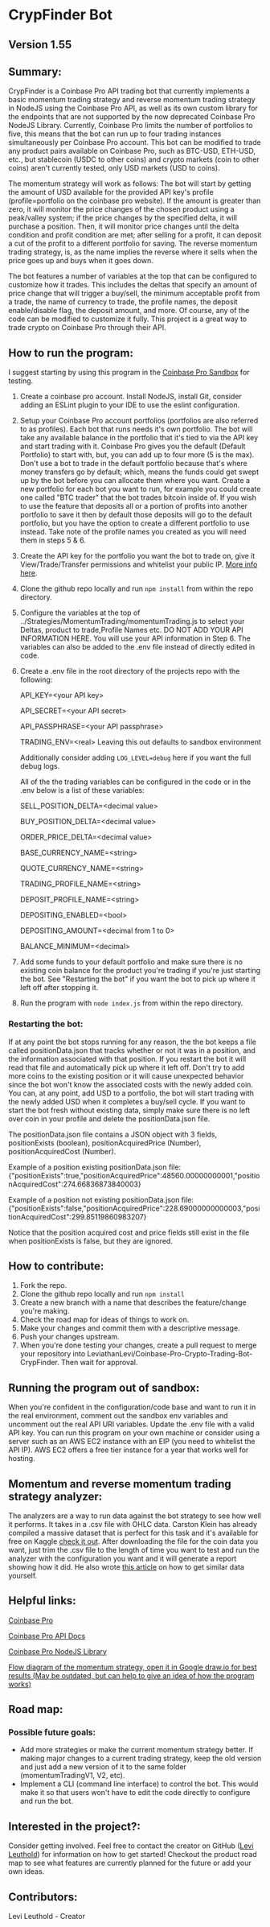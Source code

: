 # CrypFinder Bot 
## Version 1.55

## Summary: 
CrypFinder is a Coinbase Pro API trading bot that currently implements a basic momentum trading strategy and reverse momentum trading strategy in NodeJS using the Coinbase Pro API, as well as its own custom library for the endpoints that are not supported by the now deprecated Coinbase Pro NodeJS Library. Currently, Coinbase Pro limits the number of portfolios to five, this means that the bot can run up to four trading instances simultaneously per Coinbase Pro account. This bot can be modified to trade any product pairs available on Coinbase Pro, such as BTC-USD, ETH-USD, etc., but stablecoin (USDC to other coins) and crypto markets (coin to other coins) aren't currently tested, only USD markets (USD to coins). 

The momentum strategy will work as follows: The bot will start by getting the amount of USD available for the provided API key's profile (profile=portfolio on the coinbase pro website). If the amount is greater than zero, it will monitor the price changes of the chosen product using a peak/valley system; if the price changes by the specified delta, it will purchase a position. Then, it will monitor price changes until the delta condition and profit condition are met; after selling for a profit, it can deposit a cut of the profit to a different portfolio for saving. The reverse momentum trading strategy, is, as the name implies the reverse where it sells when the price goes up and buys when it goes down.

The bot features a number of variables at the top that can be configured to customize how it trades. This includes the deltas that specify an amount of price change that will trigger a buy/sell, the minimum acceptable profit from a trade, the name of currency to trade, the profile names, the deposit enable/disable flag, the deposit amount, and more. Of course, any of the code can be modified to customize it fully. This project is a great way to trade crypto on Coinbase Pro through their API.

## How to run the program:
I suggest starting by using this program in the [Coinbase Pro Sandbox](https://docs.pro.coinbase.com/#sandbox) for testing. 
1. Create a coinbase pro account. Install NodeJS, install Git, consider adding an ESLint plugin to your IDE to use the eslint configuration.
2. Setup your Coinbase Pro account portfolios (portfolios are also referred to as profiles). Each bot that runs needs it's own portfolio. The bot will take any available balance in the portfolio that it's tied to via the API key and start trading with it. Coinbase Pro gives you the default (Default Portfolio) to start with, but, you can add up to four more (5 is the max). Don't use a bot to trade in the default portfolio because that's where money transfers go by default; which, means the funds could get swept up by the bot before you can allocate them where you want. Create a new portfolio for each bot you want to run, for example you could create one called "BTC trader" that the bot trades bitcoin inside of. If you wish to use the feature that deposits all or a portion of profits into another portfolio to save it then by default those deposits will go to the default portfolio, but you have the option to create a different portfolio to use instead. Take note of the profile names you created as you will need them in steps 5 & 6.
3. Create the API key for the portfolio you want the bot to trade on, give it View/Trade/Transfer permissions and whitelist your public IP. [More info here](https://help.coinbase.com/en/pro/other-topics/api/how-do-i-create-an-api-key-for-coinbase-pro). 
4. Clone the github repo locally and run `npm install` from within the repo directory.
5. Configure the variables at the top of ../Strategies/MomentumTrading/momentumTrading.js to select your Deltas, product to trade,Profile Names etc.  DO NOT ADD YOUR API INFORMATION HERE. You will use your API information in Step 6. The variables can also be added to the .env file instead of directly edited in code.
6. Create a .env file in the root directory of the projects repo with the following:

    API_KEY=\<your API key>

    API_SECRET=\<your API secret>

    API_PASSPHRASE=\<your API passphrase>

    TRADING_ENV=\<real> Leaving this out defaults to sandbox environment

    Additionally consider adding `LOG_LEVEL=debug` here if you want the full debug logs.

    All of the the trading variables can be configured in the code or in the .env below is a list of these variables:

    SELL_POSITION_DELTA=\<decimal value>

    BUY_POSITION_DELTA=\<decimal value>

    ORDER_PRICE_DELTA=\<decimal value>

    BASE_CURRENCY_NAME=\<string>

    QUOTE_CURRENCY_NAME=\<string>

    TRADING_PROFILE_NAME=\<string>

    DEPOSIT_PROFILE_NAME=\<string>

    DEPOSITING_ENABLED=\<bool>

    DEPOSITING_AMOUNT=\<decimal from 1 to 0>

    BALANCE_MINIMUM=\<decimal>

7. Add some funds to your default portfolio and make sure there is no existing coin balance for the product you're trading if you're just starting the bot. See "Restarting the bot" if you want the bot to pick up where it left off after stopping it.
8. Run the program with `node index.js` from within the repo directory.

### Restarting the bot:
If at any point the bot stops running for any reason, the the bot keeps a file called positionData.json that tracks whether or not it was in a position, and the information associated with that position. If you restart the bot it will read that file and automatically pick up where it left off. Don't try to add more coins to the existing position or it will cause unexpected behavior since the bot won't know the associated costs with the newly added coin. You can, at any point, add USD to a portfolio, the bot will start trading with the newly added USD when it completes a buy/sell cycle. If you want to start the bot fresh without existing data, simply make sure there is no left over coin in your profile and delete the positionData.json file.

The positionData.json file contains a JSON object with 3 fields, positionExists (boolean), positionAcquiredPrice (Number), positionAcquiredCost (Number).

Example of a position existing positionData.json file:
{"positionExists":true,"positionAcquiredPrice":48560.00000000001,"positionAcquiredCost":274.66836873840003}

Example of a position not existing positionData.json file:
{"positionExists":false,"positionAcquiredPrice":228.69000000000003,"positionAcquiredCost":299.85119860983207}

Notice that the position acquired cost and price fields still exist in the file when positionExists is false, but they are ignored.

## How to contribute:
1. Fork the repo.
2. Clone the github repo locally and run `npm install` 
3. Create a new branch with a name that describes the feature/change you're making.
4. Check the road map for ideas of things to work on.
5. Make your changes and commit them with a descriptive message.
6. Push your changes upstream.
7. When you're done testing your changes, create a pull request to merge your repository into LeviathanLevi/Coinbase-Pro-Crypto-Trading-Bot-CrypFinder. Then wait for approval.

## Running the program out of sandbox:
When you're confident in the configuration/code base and want to run it in the real environment, comment out the sandbox env variables and uncomment out the real API URI variables. Update the .env file with a valid API key. You can run this program on your own machine or consider using a server such as an AWS EC2 instance with an EIP (you need to whitelist the API IP). AWS EC2 offers a free tier instance for a year that works well for hosting.

## Momentum and reverse momentum trading strategy analyzer:
The analyzers are a way to run data against the bot strategy to see how well it performs. It takes in a .csv file with OHLC data. Carston Klein has already compiled a massive dataset that is perfect for this task and it's available for free on Kaggle [check it out](https://www.kaggle.com/tencars/392-crypto-currency-pairs-at-minute-resolution?select=ampusd.csv). After downloading the file for the coin data you want, just trim the .csv file to the length of time you want to test and run the analyzer with the configuration you want and it will generate a report showing how it did. He also wrote [this article](https://medium.com/coinmonks/how-to-get-historical-crypto-currency-data-954062d40d2d) on how to get similar data yourself.

## Helpful links:
[Coinbase Pro](https://pro.coinbase.com/trade/BTC-USD)

[Coinbase Pro API Docs](https://docs.pro.coinbase.com/#introduction)

[Coinbase Pro NodeJS Library](https://www.npmjs.com/package/coinbase-pro)

[Flow diagram of the momentum strategy, open it in Google draw.io for best results (May be outdated, but can help to give an idea of how the program works)](https://drive.google.com/file/d/1sMg7nWcuCDwHS5wdwHgoe5qqODO7UEFA/view?usp=sharing)

## Road map: 
### Possible future goals:
- Add more strategies or make the current momentum strategy better. If making major changes to a current trading strategy, keep the old version and just add a new version of it to the same folder (momentumTradingV1, V2, etc).
- Implement a CLI (command line interface) to control the bot. This would make it so that users won't have to edit the code directly to configure and run the bot.

## Interested in the project?:
Consider getting involved. Feel free to contact the creator on GitHub ([Levi Leuthold](https://github.com/LeviathanLevi)) for information on how to get started! Checkout the product road map to see what features are currently planned for the future or add your own ideas. 

## Contributors:
Levi Leuthold - Creator
